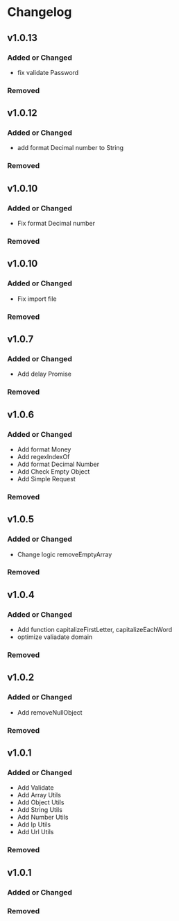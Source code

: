 # Changelog

## v1.0.13

### Added or Changed

- fix validate Password

### Removed

## v1.0.12

### Added or Changed

- add format Decimal number to String

### Removed

## v1.0.10

### Added or Changed

- Fix format Decimal number

### Removed

## v1.0.10

### Added or Changed

- Fix import file

### Removed

## v1.0.7

### Added or Changed

- Add delay Promise

### Removed

## v1.0.6

### Added or Changed

- Add format Money
- Add regexIndexOf
- Add format Decimal Number
- Add Check Empty Object
- Add Simple Request

### Removed

## v1.0.5

### Added or Changed

- Change logic removeEmptyArray

### Removed

## v1.0.4

### Added or Changed

- Add function capitalizeFirstLetter, capitalizeEachWord
- optimize valiadate domain

### Removed

## v1.0.2

### Added or Changed

- Add removeNullObject

### Removed

## v1.0.1

### Added or Changed

- Add Validate
- Add Array Utils
- Add Object Utils
- Add String Utils
- Add Number Utils
- Add Ip Utils
- Add Url Utils

### Removed

## v1.0.1

### Added or Changed

### Removed
